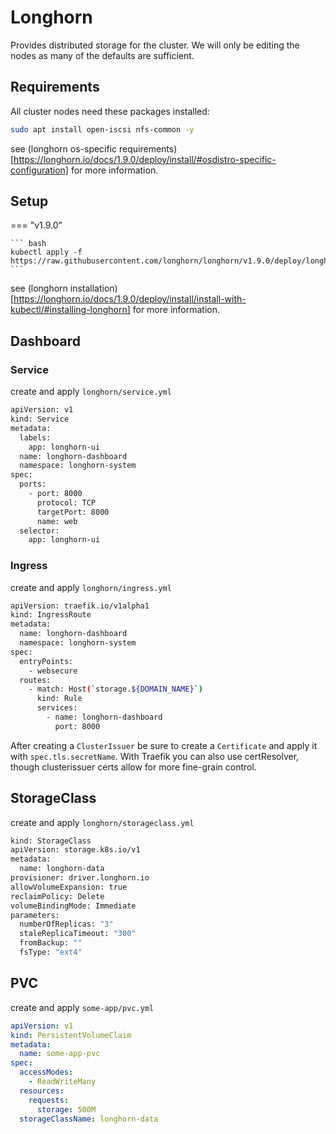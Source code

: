 # Longhorn

Provides distributed storage for the cluster.
 We will only be editing the nodes as many of the defaults are sufficient.

## Requirements

All cluster nodes need these packages installed:

``` bash
sudo apt install open-iscsi nfs-common -y
```

see (longhorn os-specific requirements)[https://longhorn.io/docs/1.9.0/deploy/install/#osdistro-specific-configuration] for more information.

## Setup

=== "v1.9.0"

    ``` bash
    kubectl apply -f https://raw.githubusercontent.com/longhorn/longhorn/v1.9.0/deploy/longhorn.yaml
    ```

see (longhorn installation)[https://longhorn.io/docs/1.9.0/deploy/install/install-with-kubectl/#installing-longhorn] for more information.

## Dashboard

### Service

create and apply `longhorn/service.yml`

``` bash
apiVersion: v1
kind: Service
metadata:
  labels:
    app: longhorn-ui
  name: longhorn-dashboard
  namespace: longhorn-system
spec:
  ports:
    - port: 8000
      protocol: TCP
      targetPort: 8000
      name: web
  selector:
    app: longhorn-ui
```

### Ingress

create and apply `longhorn/ingress.yml`

``` bash
apiVersion: traefik.io/v1alpha1
kind: IngressRoute
metadata:
  name: longhorn-dashboard
  namespace: longhorn-system
spec:
  entryPoints:
    - websecure
  routes:
    - match: Host(`storage.${DOMAIN_NAME}`)
      kind: Rule
      services:
        - name: longhorn-dashboard
          port: 8000
```

After creating a `ClusterIssuer` be sure to create a `Certificate` and apply it with `spec.tls.secretName`.
 With Traefik you can also use certResolver, though clusterissuer certs allow for more fine-grain control.

## StorageClass

create and apply `longhorn/storageclass.yml`

``` bash
kind: StorageClass
apiVersion: storage.k8s.io/v1
metadata:
  name: longhorn-data
provisioner: driver.longhorn.io
allowVolumeExpansion: true
reclaimPolicy: Delete
volumeBindingMode: Immediate
parameters:
  numberOfReplicas: "3"
  staleReplicaTimeout: "300"
  fromBackup: ""
  fsType: "ext4"
```

## PVC

create and apply `some-app/pvc.yml`

``` yaml
apiVersion: v1
kind: PersistentVolumeClaim
metadata:
  name: some-app-pvc
spec:
  accessModes:
    - ReadWriteMany
  resources:
    requests:
      storage: 500M
  storageClassName: longhorn-data
```
